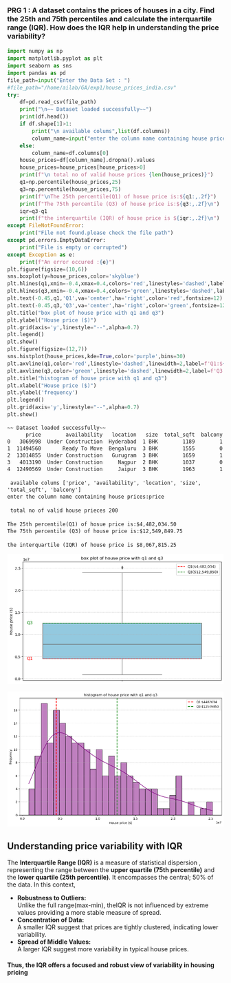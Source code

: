 ### PRG 1 : A dataset contains the prices of houses in a city. Find the 25th and 75th percentiles and calculate the interquartile range (IQR). How does the IQR help in understanding the price variability?


```python
import numpy as np
import matplotlib.pyplot as plt
import seaborn as sns
import pandas as pd
file_path=input("Enter the Data Set : ")
#file_path="/home/ailab/GA/exp1/house_prices_india.csv"
try:
    df=pd.read_csv(file_path)
    print("\n~~ Dataset loaded successfully~~")
    print(df.head())
    if df.shape[1]>1:
        print("\n available colums",list(df.columns))
        column_name=input("enter the column name containing house prices:")
    else:
        column_name=df.columns[0]
    house_prices=df[column_name].dropna().values
    house_prices=house_prices[house_prices>0]
    print(f"\n total no of valid house prices {len(house_prices)}")
    q1=np.percentile(house_prices,25)
    q3=np.percentile(house_prices,75)
    print(f"\nThe 25th percentile(Q1) of hosue price is:${q1:,.2f}")
    print(f"The 75th percentile (Q3) of house price is:${q3:,.2f}\n")
    iqr=q3-q1
    print(f"the interquartile (IQR) of house price is ${iqr:,.2f}\n")
except FileNotFoundError:
    print("File not found.please check the file path")
except pd.errors.EmptyDataError:
    print("File is empty or corrupted")
except Exception as e:
    print(f"An error occured :{e}")
plt.figure(figsize=(10,6))
sns.boxplot(y=house_prices,color='skyblue')
plt.hlines(q1,xmin=-0.4,xmax=0.4,colors='red',linestyles='dashed',label=f'Q1(${q1:,.0f})')
plt.hlines(q3,xmin=-0.4,xmax=0.4,colors='green',linestyles='dashed',label=f'Q3(${q3:,.0f})')
plt.text(-0.45,q1,'Q1',va='center',ha='right',color='red',fontsize=12)
plt.text(-0.45,q3,'Q3',va='center',ha='right',color='green',fontsize=12)
plt.title("box plot of house price with q1 and q3")
plt.ylabel("House price ($)")
plt.grid(axis='y',linestyle="--",alpha=0.7)
plt.legend()
plt.show()
plt.figure(figsize=(12,7))
sns.histplot(house_prices,kde=True,color='purple',bins=30)
plt.axvline(q1,color='red',linestyle='dashed',linewidth=2,label=f'Q1:${q1:.0f}')
plt.axvline(q3,color='green',linestyle='dashed',linewidth=2,label=f'Q3:${q3:.0f}')
plt.title("histogram of house price with q1 and q3")
plt.xlabel("House price ($)")
plt.ylabel('frequency')
plt.legend()
plt.grid(axis='y',linestyle="--",alpha=0.7)
plt.show()
```

    
    ~~ Dataset loaded successfully~~
          price        availability   location   size  total_sqft  balcony
    0   3069998  Under Construction  Hyderabad  1 BHK        1189        1
    1  11494560       Ready To Move  Bengaluru  3 BHK        1555        0
    2  13014855  Under Construction   Gurugram  3 BHK        1659        1
    3   4013190  Under Construction     Nagpur  2 BHK        1037        0
    4  12490569  Under Construction     Jaipur  3 BHK        1963        1
    
     available colums ['price', 'availability', 'location', 'size', 'total_sqft', 'balcony']
    enter the column name containing house prices:price
    
     total no of valid house prieces 200
    
    The 25th percentile(Q1) of hosue price is:$4,482,034.50
    The 75th percentile (Q3) of house price is:$12,549,849.75
    
    the interquartile (IQR) of house price is $8,067,815.25
    



    
![png](output_1_1.png)
    



    
![png](output_1_2.png)
    


## Understanding price variability with IQR
The **Interquartile Range (IQR)** is  a measure of statistical dispersion , representing the range between the **upper quartile (75th percentile)** and the **lower quartile (25th percentile)**. It encompasses the central; 50% of the data. In this context,
- **Robustness to Outliers:**  
    Unlike the full range(max-min), theIQR is not influenced by extreme values providing a more stable measure of spread. 
- **Concentration of Data:**   
    A smaller IQR suggest that prices are tightly clustered, indicating lower variability. 
- **Spread of Middle Values:**  
    A larger IQR suggest more variability in typical house prices. 
#### Thus, the IQR offers a **focused** and **robust** view of variability in housing pricing


